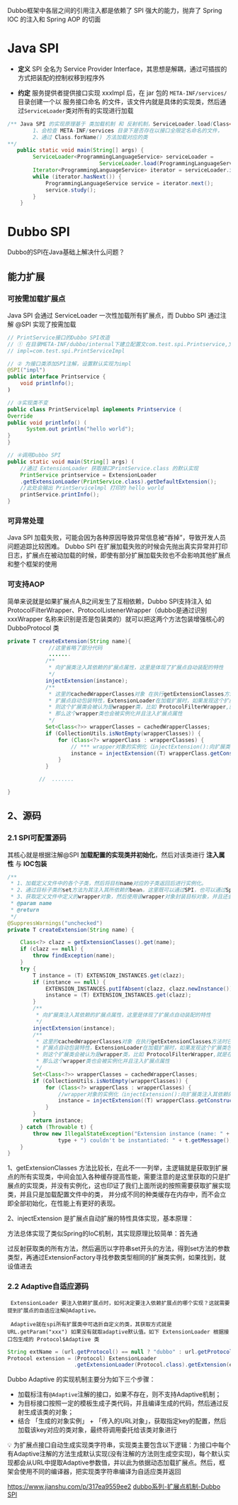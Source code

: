  
 Dubbo框架中各层之间的引用注入都是依赖了 SPI 强大的能力，抛弃了 Spring IOC 的注入和 Spring AOP 的切面

# Java SPI

-  **定义**
	SPI 全名为 Service Provider Interface，其思想是解耦，通过可插拔的方式把装配的控制权移到程序外

-  **约定**
	服务提供者提供接口实现 xxxImpl 后，在 jar 包的 `META-INF/services/` 目录创建一个以 服务接口命名 的文件，该文件内就是具体的实现类，然后通过`ServiceLoader`类对所有的实现进行加载

```java
/** Java SPI 的实现原理基于 类加载机制 和 反射机制，ServiceLoader.load(Class<T> service) 方法加载
		1、会检查 META-INF/services 目录下是否存在以接口全限定名命名的文件，
		2、通过 Class.forName() 方法加载对应的类 
**/
   public static void main(String[] args) {
        ServiceLoader<ProgrammingLanguageService> serviceLoader =  
					         ServiceLoader.load(ProgrammingLanguageService.class);
        Iterator<ProgrammingLanguageService> iterator = serviceLoader.iterator();
        while (iterator.hasNext()) {
            ProgrammingLanguageService service = iterator.next();
            service.study();
        }
    }
```

# Dubbo SPI

Dubbo的SPI在Java基础上解决什么问题？

## 能力扩展

### 可按需加载扩展点

Java SPI 会通过 ServiceLoader 一次性加载所有扩展点，而 Dubbo SPI 通过注解 @SPI 实现了按需加载

```java
// PrintService接口的Dubbo SPI改造
// ① 在目录META-INF/dubbo/internal下建立配置文com.test.spi.Printservice,文件内容如下
// impl=com.test.spi.PrintServiceImpl 

// ② 为接口类添加SPI注解，设置默认实现为impl
@SPI("impl")   
public interface Printservice {
    void printlnfo();
)

// ③实现类不变
public class PrintServicelmpl implements Printservice ( 
Override
public void printlnfo() (
      System.out println("hello world");
} 
}

// ④调用Dubbo SPI
public static void main(String[] args) ( 
    //通过 ExtensionLoader 获取接口PrintService.class 的默认实现
    PrintService printservice = ExtensionLoader
    .getExtensionLoader(PrintService.class).getDefaultExtension();
    //此处会输出 PrintServicelmpl 打印的 hello world
    printService.printInfo();
}
```

### 可异常处理

Java SPI 加载失败，可能会因为各种原因导致异常信息被“吞掉”，导致开发人员问题追踪比较困难。
Dubbo SPI 在扩展加载失败的时候会先抛出真实异常并打印日志，扩展点在被动加载的时候，即使有部分扩展加载失败也不会影响其他扩展点和整个框架的使用

### 可支持AOP

简单来说就是如果扩展点A,B之间发生了互相依赖，Dubbo SPI支持注入 如 ProtocolFilterWrapper、ProtocolListenerWrapper（dubbo是通过识别 xxxWrapper 名称来识别是否是包装类的）就可以把这两个方法包装增强核心的 DubboProtocol 类

```java
private T createExtension(String name){
             //这里省略了部分代码
             .......
            /**
             * 向扩展类注入其依赖的扩展点属性，这里是体现了扩展点自动装配的特性
             */
            injectExtension(instance);
            /**
             * 这里的cachedWrapperClasses对象 在执行getExtensionClasses方法时已经赋值
             * 扩展点自动包装特性，ExtensionLoader在加载扩展时，如果发现这个扩展类包含其他扩展点作为构造函数的参数，
             * 则这个扩展类会被认为是wrapper类，比如 ProtocolFilterWrapper,就是在构造函数中注入了 Protocol类型的扩展点
             * 那么这个wrapper类也会被实例化并且注入扩展点属性
             */
            Set<Class<?>> wrapperClasses = cachedWrapperClasses;
            if (CollectionUtils.isNotEmpty(wrapperClasses)) {
                for (Class<?> wrapperClass : wrapperClasses) {
                    // *** wrapper对象的实例化（injectExtension():向扩展类注入其依赖的属性,如扩展类A又依赖了扩展类B，那么就向A中注入扩展类B）
                    instance = injectExtension((T) wrapperClass.getConstructor(type).newInstance(instance));
                }
            }

          //  .......

}
```

## 2、源码

### 2.1 SPI可配置源码

其核心就是根据注解@SPI **加载配置的实现类并初始化**，然后对该类进行 **注入属性** 与 **IOC包装**

```java
/**
 * 1、加载定义文件中的各个子类，然后将目标name对应的子类返回后进行实例化。
 * 2、通过目标子类的set方法为其注入其所依赖的bean，这里既可以通过SPI，也可以通过Spring的BeanFactory获取所依赖的bean，injectExtension(instance)。
 * 3、获取定义文件中定义的wrapper对象，然后使用该wrapper对象封装目标对象，并且还会调用其set方法为wrapper对象注入其所依赖的属性
 * @param name
 * @return
 */
@SuppressWarnings("unchecked")
private T createExtension(String name) {

    Class<?> clazz = getExtensionClasses().get(name);
    if (clazz == null) {
        throw findException(name);
    }
    try {
        T instance = (T) EXTENSION_INSTANCES.get(clazz);
        if (instance == null) {
            EXTENSION_INSTANCES.putIfAbsent(clazz, clazz.newInstance());
            instance = (T) EXTENSION_INSTANCES.get(clazz);
        }
        /**
         * 向扩展类注入其依赖的扩展点属性，这里是体现了扩展点自动装配的特性
         */
        injectExtension(instance);
        /**
         * 这里的cachedWrapperClasses对象 在执行getExtensionClasses方法时已经赋值
         * 扩展点自动包装特性，ExtensionLoader在加载扩展时，如果发现这个扩展类包含其他扩展点作为构造函数的参数，
         * 则这个扩展类会被认为是wrapper类，比如 ProtocolFilterWrapper,就是在构造函数中注入了 Protocol类型的扩展点
         * 那么这个wrapper类也会被实例化并且注入扩展点属性
         */
        Set<Class<?>> wrapperClasses = cachedWrapperClasses;
        if (CollectionUtils.isNotEmpty(wrapperClasses)) {
            for (Class<?> wrapperClass : wrapperClasses) {
                //wrapper对象的实例化（injectExtension():向扩展类注入其依赖的属性,如扩展类A又依赖了扩展类B，那么就向A中注入扩展类B）
                instance = injectExtension((T) wrapperClass.getConstructor(type).newInstance(instance));
            }
        }
        return instance;
    } catch (Throwable t) {
        throw new IllegalStateException("Extension instance (name: " + name + ", class: " +
                type + ") couldn't be instantiated: " + t.getMessage(), t);
    }
}
```

1、getExtensionClasses 方法比较长，在此不一一列举，主逻辑就是获取到扩展点的所有实现类，中间会加入各种缓存提高性能，需要注意的是这里获取的只是扩展点的实现类，并没有实例化，这也印证了我们上面所说的按照需要获取扩展实现类，并且只是加载配置文件中的类， 并分成不同的种类缓存在内存中，而不会立即全部初始化，在性能上有更好的表现。

2、injectExtension 是扩展点自动扩展的特性具体实现，基本原理：

方法总体实现了类似Spring的IoC机制，其实现原理比较简单：首先通

过反射获取类的所有方法，然后遍历以字符串set开头的方法，得到set方法的参数类型，再通过ExtensionFactory寻找参数类型相同的扩展类实例，如果找到，就设值进去

### 2.2 Adaptive自适应源码

```
 ExtensionLoader 要注入依赖扩展点时，如何决定要注入依赖扩展点的哪个实现？这就需要提到扩展点的自适应注解@Adaptive。

 Adaptive就在spi所有扩展类中可选折自定义的类，其获取方式就是URL.getParam("xxx") 如果没有就取adaptive默认值。如下 ExtensionLoader 根据接口包生成的 Protocol$Adaptive 类
```

```java
String extName = (url.getProtocol() == null ? "dubbo" : url.getProtocol());
Protocol extension = (Protocol) ExtensionLoader
                     .getExtensionLoader(Protocol.class).getExtension(extName);
```

Dubbo Adaptive 的实现机制主要分为如下三个步骤：

- 加载标注有`@Adaptive`注解的接口，如果不存在，则不支持Adaptive机制；
- 为目标接口按照一定的模板生成子类代码，并且编译生成的代码，然后通过反射生成该类的对象；
- 结合 「生成的对象实例」 + 「传入的URL对象」，获取指定key的配置，然后加载该key对应的类对象，最终将调用委托给该类对象进行

<aside> 💡 为扩展点接口自动生成实现类字符串，实现类主要包含以下逻辑：为接口中每个有Adaptive注解的方法生成默认实现(没有注解的方法则生成空实现)，每个默认实现都会从URL中提取Adaptive参数值，并以此为依据动态加载扩展点。然后，框架会使用不同的编译器，把实现类字符串编译为自适应类并返回

</aside>


https://www.jianshu.com/p/317ea9559ee2
[dubbo系列-扩展点机制-Dubbo SPI](https://www.jianshu.com/p/317ea9559ee2)